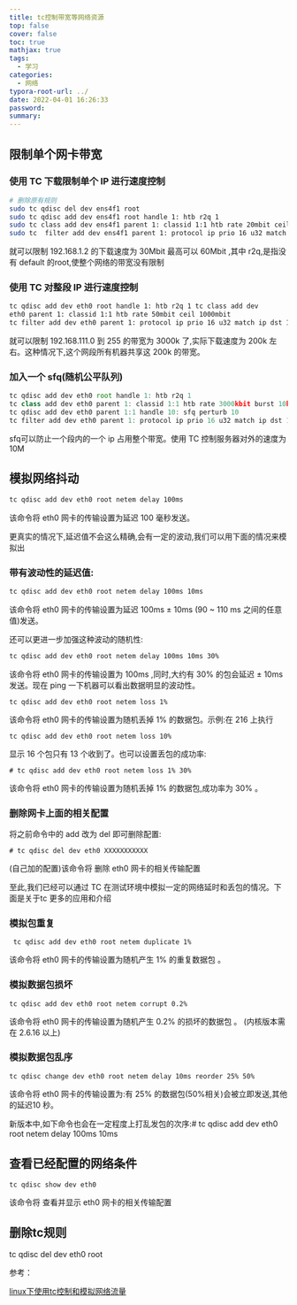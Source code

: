 ```yaml
---
title: tc控制带宽等网络资源
top: false
cover: false
toc: true
mathjax: true
tags:
  - 学习
categories:
  - 网络
typora-root-url: ../
date: 2022-04-01 16:26:33
password:
summary:
---
```


## 限制单个网卡带宽

### 使用 TC 下载限制单个 IP 进行速度控制

```bash
# 删除原有规则
sudo tc qdisc del dev ens4f1 root
sudo tc qdisc add dev ens4f1 root handle 1: htb r2q 1
sudo tc class add dev ens4f1 parent 1: classid 1:1 htb rate 20mbit ceil 25mbit
sudo tc  filter add dev ens4f1 parent 1: protocol ip prio 16 u32 match ip dst 10.0.0.62  flowid 1:1
```

就可以限制 192.168.1.2 的下载速度为 30Mbit 最高可以 60Mbit ,其中 r2q,是指没有 default 的root,使整个网络的带宽没有限制

### 使用 TC 对整段 IP 进行速度控制 

```bash
tc qdisc add dev eth0 root handle 1: htb r2q 1 tc class add dev
eth0 parent 1: classid 1:1 htb rate 50mbit ceil 1000mbit 
tc filter add dev eth0 parent 1: protocol ip prio 16 u32 match ip dst 192.168.111.0/24 flowid 1:1
```

就可以限制 192.168.111.0 到 255 的带宽为 3000k 了,实际下载速度为 200k 左右。这种情况下,这个网段所有机器共享这 200k 的带宽。

### 加入一个 sfq(随机公平队列)

```javascript
tc qdisc add dev eth0 root handle 1: htb r2q 1 
tc class add dev eth0 parent 1: classid 1:1 htb rate 3000kbit burst 10k 
tc qdisc add dev eth0 parent 1:1 handle 10: sfq perturb 10 
tc filter add dev eth0 parent 1: protocol ip prio 16 u32 match ip dst 192.168.111.168 flowid 1:1
```

sfq可以防止一个段内的一个 ip 占用整个带宽。使用 TC 控制服务器对外的速度为 10M

## 模拟网络抖动

```bash
tc qdisc add dev eth0 root netem delay 100ms
```

该命令将 eth0 网卡的传输设置为延迟 100 毫秒发送。

更真实的情况下,延迟值不会这么精确,会有一定的波动,我们可以用下面的情况来模拟出

### 带有波动性的延迟值:

```bash
tc qdisc add dev eth0 root netem delay 100ms 10ms
```

该命令将 eth0 网卡的传输设置为延迟 100ms ± 10ms (90 ~ 110 ms 之间的任意值)发送。

还可以更进一步加强这种波动的随机性:

```bash
tc qdisc add dev eth0 root netem delay 100ms 10ms 30%
```

该命令将 eth0 网卡的传输设置为 100ms ,同时,大约有 30% 的包会延迟 ± 10ms 发送。现在 ping 一下机器可以看出数据明显的波动性。

```
tc qdisc add dev eth0 root netem loss 1%
```

该命令将 eth0 网卡的传输设置为随机丢掉 1% 的数据包。示例:在 216 上执行

```
tc qdisc add dev eth0 root netem loss 10%
```

显示 16 个包只有 13 个收到了。也可以设置丢包的成功率:

```
# tc qdisc add dev eth0 root netem loss 1% 30%
```

该命令将 eth0 网卡的传输设置为随机丢掉 1% 的数据包,成功率为 30% 。

### 删除网卡上面的相关配置

将之前命令中的 add 改为 del 即可删除配置:

```
# tc qdisc del dev eth0 XXXXXXXXXXX
```

(自己加的配置)该命令将 删除 eth0 网卡的相关传输配置

至此,我们已经可以通过 TC 在测试环境中模拟一定的网络延时和丢包的情况。下面是关于tc 更多的应用和介绍

### 模拟包重复

```
 tc qdisc add dev eth0 root netem duplicate 1%
```

该命令将 eth0 网卡的传输设置为随机产生 1% 的重复数据包 。

### 模拟数据包损坏

```
tc qdisc add dev eth0 root netem corrupt 0.2%
```

该命令将 eth0 网卡的传输设置为随机产生 0.2% 的损坏的数据包 。 (内核版本需在 2.6.16 以上)

### 模拟数据包乱序

```
tc qdisc change dev eth0 root netem delay 10ms reorder 25% 50%
```

该命令将 eth0 网卡的传输设置为:有 25% 的数据包(50%相关)会被立即发送,其他的延迟10 秒。

新版本中,如下命令也会在一定程度上打乱发包的次序:# tc qdisc add dev eth0 root netem delay 100ms 10ms

## 查看已经配置的网络条件

```
tc qdisc show dev eth0
```

该命令将 查看并显示 eth0 网卡的相关传输配置

## 删除tc规则

tc qdisc del dev eth0 root

参考：

[linux下使用tc控制和模拟网络流量](https://cloud.tencent.com/developer/article/1772836?from=15425)
